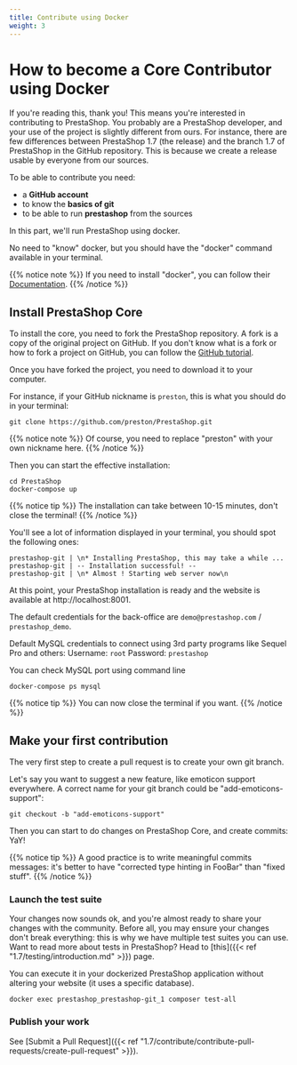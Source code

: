 ```yaml
---
title: Contribute using Docker
weight: 3
---
```


# How to become a Core Contributor using Docker

If you're reading this, thank you! This means you're interested in contributing to PrestaShop.
You probably are a PrestaShop developer, and your use of the project is slightly different from
ours. For instance, there are few differences between PrestaShop 1.7 (the release) and the branch 1.7
of PrestaShop in the GitHub repository. This is because we create a release usable by everyone from our sources.

To be able to contribute you need:

* a **GitHub account**
* to know the **basics of git**
* to be able to run **prestashop** from the sources

In this part, we'll run PrestaShop using docker.

No need to "know" docker, but you should have the "docker" command available in your terminal.

{{% notice note %}}
If you need to install "docker", you can follow their [Documentation](https://docs.docker.com/install/).
{{% /notice %}}

## Install PrestaShop Core

To install the core, you need to fork the PrestaShop repository. A fork is a copy of the original project on GitHub.
If you don't know what is a fork or how to fork a project on GitHub, you can follow the [GitHub tutorial](https://help.github.com/articles/fork-a-repo/).

Once you have forked the project, you need to download it to your computer.

For instance, if your GitHub nickname is `preston`, this is what you should do in your terminal:


```
git clone https://github.com/preston/PrestaShop.git
```

{{% notice note %}}
Of course, you need to replace "preston" with your own nickname here.
{{% /notice %}}

Then you can start the effective installation:

```
cd PrestaShop
docker-compose up
```

{{% notice tip %}}
The installation can take between 10-15 minutes, don't close the terminal!
{{% /notice %}}

You'll see a lot of information displayed in your terminal, you should spot the following ones:

```
prestashop-git | \n* Installing PrestaShop, this may take a while ...
prestashop-git | -- Installation successful! --
prestashop-git | \n* Almost ! Starting web server now\n
```

At this point, your PrestaShop installation is ready and the website is available at http://localhost:8001. 

The default credentials for the back-office are `demo@prestashop.com` / `prestashop_demo`.

Default MySQL credentials to connect using 3rd party programs like Sequel Pro and others:
Username: `root`
Password: `prestashop`

You can check MySQL port using command line

```
docker-compose ps mysql
```

{{% notice tip %}}
You can now close the terminal if you want.
{{% /notice %}}

## Make your first contribution

The very first step to create a pull request is to create your own git branch.

Let's say you want to suggest a new feature, like emoticon support everywhere. A correct name for your git branch could be "add-emoticons-support":

```
git checkout -b "add-emoticons-support"
```

Then you can start to do changes on PrestaShop Core, and create commits: YaY!

{{% notice tip %}}
A good practice is to write meaningful commits messages: it's better to have "corrected type hinting in FooBar" than "fixed stuff".
{{% /notice %}} 

### Launch the test suite

Your changes now sounds ok, and you're almost ready to share your changes with the community.
Before all, you may ensure your changes don't break everything: this is why we have multiple test suites you can use. Want to read more about tests in PrestaShop? Head to [this]({{< ref "1.7/testing/introduction.md" >}}) page.

You can execute it in your dockerized PrestaShop application without altering your website (it uses a specific database).

```
docker exec prestashop_prestashop-git_1 composer test-all
```

### Publish your work

See [Submit a Pull Request]({{< ref "1.7/contribute/contribute-pull-requests/create-pull-request" >}}).
